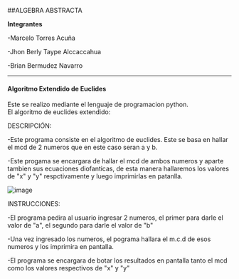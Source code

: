 ##ALGEBRA ABSTRACTA

**Integrantes**

-Marcelo Torres Acuña

-Jhon Berly Taype Alccaccahua 


-Brian Bermudez Navarro

------------

#### **Algoritmo Extendido de Euclides**


 Este se realizo mediante el lenguaje de programacion python.  
 El algoritmo de euclides extendido:
 
 
 DESCRIPCIÓN:
 
 -Este programa consiste en el algoritmo de euclides. Este se basa en hallar el mcd de 2 numeros que en este caso seran a y b.
 
 
 
 -Este progama se encargara de hallar el mcd de ambos numeros y aparte tambien sus ecuaciones diofanticas, 
 de esta manera hallaremos los valores de "x" y "y" respctivamente y luego imprimirlas en patanlla.
 
 
 ![image](https://user-images.githubusercontent.com/101947482/162351477-c0b936fa-b1de-4e40-b042-76424b6db7a2.png)


 
INSTRUCCIONES:

-El programa pedira al usuario ingresar 2 numeros, el primer para darle el valor de "a", el segundo para darle el valor de "b"

-Una vez ingresado los numeros, el pograma hallara el m.c.d de esos numeros y los imprimira en pantalla.

-El programa se encargara de botar los resultados en pantalla tanto el mcd como los valores respectivos de "x" y "y"
 
 


